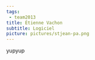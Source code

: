 ```yaml
---
tags:
 - team2013
title: Étienne Vachon
subtitle: Logiciel
picture: pictures/stjean-pa.png
---
```


yupyup
